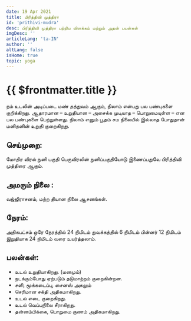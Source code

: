```yaml
---
date: 19 Apr 2021
title: பிரித்திவி முத்திரா
id: 'prithivi-mudra'
desc: பிரித்திவி முத்திரா பற்றிய விளக்கம் மற்றும் அதன் பயன்கள்
imgDesc: ''
articleLang: 'ta-IN'
author: ''
altLang: false
isHome: true
topic: yoga
---
```


<altLang />

# {{ $frontmatter.title }}

நம் உடலின் அடிப்படை மண் தத்துவம் ஆகும், நிலாம் என்பது பல பண்புகளை குறிக்கிறது. ஆதாரமான – உறுதியான – அசைக்க முடியாத – பொறுமையுள்ள – என பல பண்புகளை பெற்றுள்ளது. நிலாம் எனும் பூதம் சம நிலையில் இல்லாத போதுதான் மனிதனின் உறுதி குறைகிறது.

## செய்முறை:
மோதிர  விரல் நுனி பகுதி பெருவிரலின் நுனிப்பகுதியோடு இணைப்பதுவே பிரித்திவி முத்திரை ஆகும். 

## அமரும் நிலை :
வஜ்ஜிராசனம், மற்ற தியான நிலை ஆசனங்கள்.

## நேரம்:
அதிகபட்சம் ஒரே நேரத்தில் 24  நிமிடம்
துவக்கத்தில் 6 நிமிடம் பின்னர் 12 நிமிடம்
இறுதியாக 24 நிமிடம் வரை உயர்த்தலாம்.

## பலன்கள்:
 - உடல் உறுதியாகிறது. (மனமும்)
 - நடக்கும்போது ஏற்படும் தடுமாற்றம் குறைகின்றன.
 - சளி, மூக்கடைப்பு, சைனஸ் அகலும்
 - செரிமான சக்தி அதிகமாகிறது.
 - உடல் எடை குறைகிறது.
 - உடல் வெப்பநிலை சீராகிறது.
 - தன்னம்பிக்கை, பொறுமை குணம் அதிகமாகிறது.
